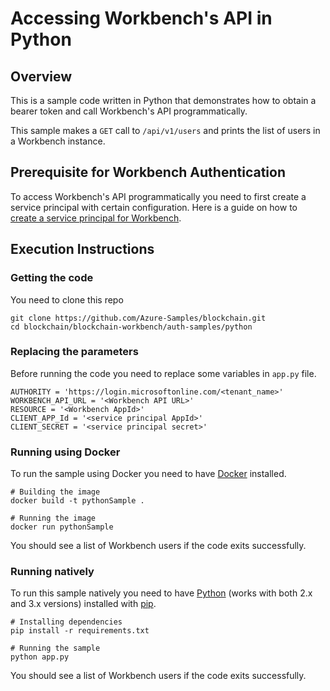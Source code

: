 # Accessing Workbench's API in Python

## Overview
This is a sample code written in Python that demonstrates how to obtain a bearer token and call Workbench's API programmatically. 

This sample makes a `GET` call to `/api/v1/users` and prints the list of users in a Workbench instance.

## Prerequisite for Workbench Authentication
To access Workbench's API programmatically you need to first create a service principal with certain configuration. Here is a guide on how to [create a service principal for Workbench](../../scripts/workbench-serviceprincipal).

## Execution Instructions

### Getting the code
You need to clone this repo

```
git clone https://github.com/Azure-Samples/blockchain.git
cd blockchain/blockchain-workbench/auth-samples/python
```


### Replacing the parameters
Before running the code you need to replace some variables in `app.py` file.

```
AUTHORITY = 'https://login.microsoftonline.com/<tenant_name>'
WORKBENCH_API_URL = '<Workbench API URL>'
RESOURCE = '<Workbench AppId>'
CLIENT_APP_Id = '<service principal AppId>'
CLIENT_SECRET = '<service principal secret>'
```


### Running using Docker
To run the sample using Docker you need to have [Docker](https://www.docker.com/products/docker-desktop) installed.

```
# Building the image
docker build -t pythonSample .

# Running the image
docker run pythonSample
```

You should see a list of Workbench users if the code exits successfully. 


### Running natively
To run this sample natively you need to have [Python](https://www.python.org/downloads/) (works with both 2.x and 3.x versions) installed with [pip](https://pip.pypa.io/en/stable/installing/).

```
# Installing dependencies
pip install -r requirements.txt

# Running the sample
python app.py
```

You should see a list of Workbench users if the code exits successfully. 

